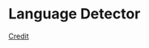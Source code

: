 # Language Detector

<a target="_blank" href="https://github.com/basil-b2s/Language-Detector/tree/master">
    Credit
</a>
